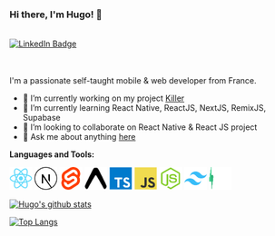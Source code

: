 ### Hi there, I'm Hugo! 👋
<br />
<div id="badges">
  <a href="https://www.linkedin.com/in/hugogarnier">
    <img src="https://img.shields.io/badge/LinkedIn-lightgray?style=for-the-badge&logo=linkedin&logoColor=white" alt="LinkedIn Badge"/>
  </a>
  
  <!--<a href="https://twitter.com/garnier_hugo">
    <img src="https://img.shields.io/badge/Twitter-blue?style=for-the-badge&logo=twitter&logoColor=white" alt="Twitter Badge"/>
  </a>-->
</div>

<br />
<br />

I'm a passionate self-taught mobile & web developer from France.

- 🔭 I’m currently working on my project [Killer](https://github.com/hugogarnier/killer-app)
- 🌱 I’m currently learning React Native, ReactJS, NextJS, RemixJS, Supabase
- 👯 I’m looking to collaborate on React Native & React JS project
- 💬 Ask me about anything [here](https://github.com/hugogarnier/hugogarnier/issues)

**Languages and Tools:**  

<code><a href="https://reactjs.org/"><img src="https://github.com/devicons/devicon/blob/master/icons/react/react-original.svg" title="React" alt="React" width="40" height="40"/></a></code>
<code><a href="https://nextjs.org/"><img src="https://github.com/devicons/devicon/blob/master/icons/nextjs/nextjs-line.svg" title="Next" alt="Next" width="40" height="40"/></a></code>
<code><a href="https://kit.svelte.dev/"><img src="https://github.com/devicons/devicon/blob/master/icons/svelte/svelte-original.svg" title="SvelteKit" alt="SvelteKit" width="40" height="40"/></a></code>
<code><a href="https://expo.dev/"><img src="https://raw.githubusercontent.com/expo/logos/main/svg/logo-type-a.svg" title="Expo" alt="Expo" width="40" height="40"/></a></code>
<code><a href="https://www.typescriptlang.org/"><img src="https://github.com/devicons/devicon/blob/master/icons/typescript/typescript-original.svg" title="Typescript" alt="Typescript" width="40" height="40"/></a></code>
<code><a href="https://www.javascript.com/"><img src="https://github.com/devicons/devicon/blob/master/icons/javascript/javascript-original.svg" title="Javascript" alt="Javascript" width="40" height="40"/></a></code>
<code><a href="https://nodejs.org/en/"><img src="https://github.com/devicons/devicon/blob/master/icons/nodejs/nodejs-original.svg" title="Node" alt="Node" width="40" height="40"/></a></code>
<code><a href="https://tailwindcss.com/"><img src="https://github.com/devicons/devicon/blob/master/icons/tailwindcss/tailwindcss-plain.svg" title="Tailwindcss" alt="Tailwindcss" width="40" height="40"/></a></code>
<code><a href="https://supabase.com/"><img src="https://raw.githubusercontent.com/supabase/supabase/master/packages/common/assets/images/supabase-logo-wordmark--dark.svg#gh-dark-mode-only" title="Supabase" alt="Supabase" width="40" height="40"/></a></code>


[![Hugo's github stats](https://github-readme-stats.vercel.app/api?username=hugogarnier&show_icons=true&title_color=fff&icon_color=79ff97&text_color=9f9f9f&bg_color=151515)](https://github.com/hugogarnier/)

[![Top Langs](https://github-readme-stats.vercel.app/api/top-langs/?username=hugogarnier&layout=compact&theme=dark)](https://github.com/anuraghazra/github-readme-stats)

